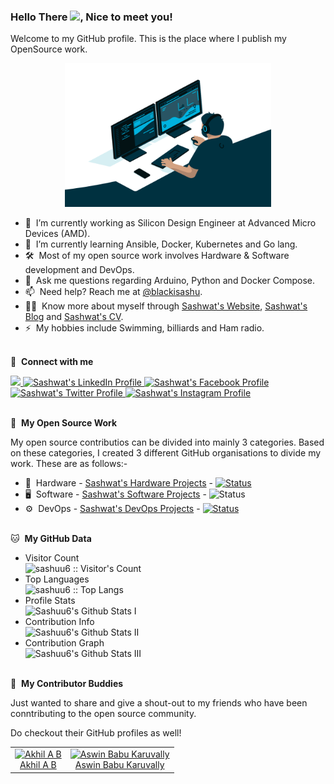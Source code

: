 ### Hello There <img src="https://media.giphy.com/media/hvRJCLFzcasrR4ia7z/giphy.gif" width="25px">, Nice to meet you!
Welcome to my GitHub profile. This is the place where I publish my OpenSource work.
<div align="center">
<img alt="GIF" src="assets/coding-freak.gif" width="330" height="230" />
</div>

- 🔭 &nbsp;I’m currently working as Silicon Design Engineer at Advanced Micro Devices (AMD).
- 🌱 &nbsp;I’m currently learning Ansible, Docker, Kubernetes and Go lang.
- 🛠 &nbsp;Most of my open source work involves Hardware & Software development and DevOps.
- 💬 &nbsp;Ask me questions regarding Arduino, Python and Docker Compose.
- 📫 &nbsp;Need help? Reach me at [@blackisashu](https://twitter.com/blackisashu).
- 👨‍💻 &nbsp;Know more about myself through [Sashwat's Website](https://sashwat.in), [Sashwat's Blog](https://www.sashwat.in/blog) and [Sashwat's CV](https://sashuu6.github.io/curriculum-vitae/sash-cv.pdf).
- ⚡ &nbsp;My hobbies include Swimming, billiards and Ham radio.
<br><br>

🔗 &nbsp;**Connect with me**

<a href="mailto:hi@sashwat.in">
    <img src="https://img.shields.io/badge/Gmail-D14836?style=for-the-badge&logo=gmail&logoColor=white"/>
</a>
<a href="https://in.linkedin.com/in/sashwatk">
    <img src="https://img.shields.io/badge/LinkedIn-0077B5?style=for-the-badge&logo=linkedin&logoColor=white" alt="Sashwat's LinkedIn Profile" />
</a>
<a href="https://www.facebook.com/sashuu6">
    <img src="https://img.shields.io/badge/Facebook-1877F2?style=for-the-badge&logo=facebook&logoColor=white" alt="Sashwat's Facebook Profile" />
</a>
<a href="https://www.twitter.com/blackisashu">
    <img src="https://img.shields.io/badge/Twitter-1DA1F2?style=for-the-badge&logo=twitter&logoColor=white" alt="Sashwat's Twitter Profile" />
</a>
<a href="https://www.instagram.com/sashuu6/">
    <img src="https://img.shields.io/badge/Instagram-E4405F?style=for-the-badge&logo=instagram&logoColor=white" alt="Sashwat's Instagram Profile" />
</a><br><br>

🎁 &nbsp;**My Open Source Work**

My open source contributios can be divided into mainly 3 categories. Based on these categories, I created 3 different GitHub organisations to divide my work. These are as follows:-
- 🤖 &nbsp;Hardware - [Sashwat's Hardware Projects](https://github.com/sashwat-project-hardware) - [![Status](https://img.shields.io/website?label=Status&style=for-the-badge&url=https%3A%2F%2Fgithub.com/sashwat-project-hardware)](https://github.com/sashwat-project-hardware)
- 🖥 &nbsp;Software - [Sashwat's Software Projects](https://github.com/sashwat-project-software) - ![Status](https://img.shields.io/website?label=Status&style=for-the-badge&url=https%3A%2F%2Fgithub.com/sashwat-project-software)
- ⚙️ &nbsp;DevOps - [Sashwat's DevOps Projects](https://github.com/sashwat-project-devops) - [![Status](https://img.shields.io/website?label=Status&style=for-the-badge&url=https%3A%2F%2Fgithub.com/sashwat-project-devops)](https://github.com/sashwat-project-devops)
<br><br>

🐱 &nbsp;**My GitHub Data**

- Visitor Count<br>
    <img src="https://profile-counter.glitch.me/{sashuu6}/count.svg" alt="sashuu6 :: Visitor's Count" />
- Top Languages<br>
    <img src="https://github-readme-stats.vercel.app/api/top-langs/?username=sashuu6&langs_count=10&layout=compact" alt="sashuu6 :: Top Langs" />
- Profile Stats<br>
    <img alt="Sashuu6's Github Stats I" src="https://github-readme-stats.vercel.app/api?username=sashuu6&show_icons=true&hide_border=false&count_private=true" />
- Contribution Info<br>
    <img alt="Sashuu6's Github Stats II" src="https://github-readme-streak-stats.herokuapp.com/?user=sashuu6" />
- Contribution Graph<br>
    <img alt="Sashuu6's Github Stats III" src="https://activity-graph.herokuapp.com/graph?username=sashuu6&area=true&bg_color=1000000" />
<br><br>

💫 &nbsp;**My Contributor Buddies**

Just wanted to share and give a shout-out to my friends who have been conntributing to the open source community. 

Do checkout their GitHub profiles as well!

<table>
    <tr>
        <td align="center">
            <a href="https://github.com/theonlyakhil">
                <img src="https://avatars1.githubusercontent.com/u/25252405?s=460&u=dff982fcedeedad5a382c77b19527fb1fef85db1&v=4" width="100px;" alt="Akhil A B"/>
            </a>
            <br />
            <a href="https://github.com/theonlyakhil">Akhil A B</a>
        </td>
        <td align="center">
            <a href="https://github.com/karuvally">
                <img src="https://avatars3.githubusercontent.com/u/10782888?s=460&u=69ea28dff9a066f6506309973e228570b591e65f&v=4" width="100px;" alt="Aswin Babu Karuvally"/>
            </a>
            <br />
            <a href="https://github.com/karuvally">Aswin Babu Karuvally</a>
        </td>
    </tr>
</table>
